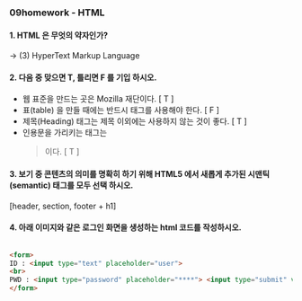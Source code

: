 ### 09homework - HTML

#### 1. HTML 은 무엇의 약자인가? 

-> (3) HyperText Markup Language



#### 2. 다음 중 맞으면 T, 틀리면 F 를 기입 하시오.

-  웹 표준을 만드는 곳은 Mozilla 재단이다. [ T ]
-  표(table) 을 만들 때에는 반드시 <th> 태그를 사용해야 한다. [ F ]
-  제목(Heading) 태그는 제목 이외에는 사용하지 않는 것이 좋다. [ T ]
-  인용문을 가리키는 태그는 <blockquote> 이다. [ T ]



#### 3. 보기 중 콘텐츠의 의미를 명확히 하기 위해 HTML5 에서 새롭게 추가된 시맨틱(semantic) 태그를 모두 선택 하시오.
[header, section, footer + h1]



#### 4. 아래 이미지와 같은 로그인 화면을 생성하는 html 코드를 작성하시오.

```html

<form>
ID : <input type="text" placeholder="user">
<br>
PWD : <input type="password" placeholder="****"> <input type="submit" value=" 로그인">
</form>

```

